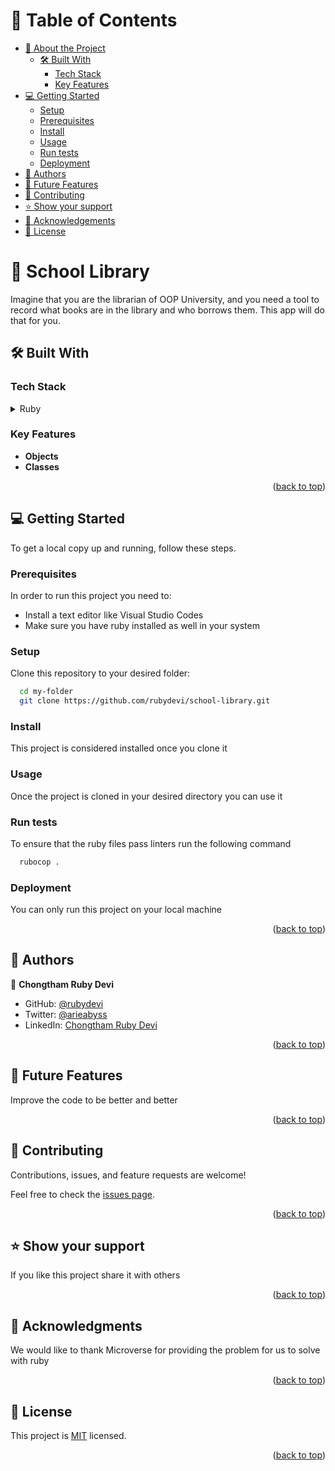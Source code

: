 # 📗 Table of Contents

- [📖 About the Project](#about-project)
  - [🛠 Built With](#built-with)
    - [Tech Stack](#tech-stack)
    - [Key Features](#key-features)
- [💻 Getting Started](#getting-started)
  - [Setup](#setup)
  - [Prerequisites](#prerequisites)
  - [Install](#install)
  - [Usage](#usage)
  - [Run tests](#run-tests)
  - [Deployment](#deployment)
- [👥 Authors](#authors)
- [🔭 Future Features](#future-features)
- [🤝 Contributing](#contributing)
- [⭐️ Show your support](#support)
- [🙏 Acknowledgements](#acknowledgements)
- [📝 License](#license)


# 📖 School Library <a name="about-project"></a>

Imagine that you are the librarian of OOP University, and you need a tool to record what books are in the library and who borrows them. This app will do that for you.

## 🛠 Built With <a name="built-with"></a>

### Tech Stack <a name="tech-stack"></a>

<details>
<summary>Ruby</summary>
  <ul>
    <li><a href="https://www.rubyonrails.org/">Ruby</a></li>
  </ul>
</details>


### Key Features <a name="key-features"></a>

- **Objects**
- **Classes**

<p align="right">(<a href="#readme-top">back to top</a>)</p>


## 💻 Getting Started <a name="getting-started"></a>

To get a local copy up and running, follow these steps.

### Prerequisites

In order to run this project you need to:

 <ul>
    <li>Install a text editor like Visual Studio Codes</li>
    <li>Make sure you have ruby installed as well in your system</li>
 </ul>

### Setup

Clone this repository to your desired folder:

```sh
  cd my-folder
  git clone https://github.com/rubydevi/school-library.git
```

### Install

This project is considered installed once you clone it


### Usage

Once the project is cloned in your desired directory you can use it

### Run tests

To ensure that the ruby files pass linters run the following command

```sh
  rubocop .  
```

### Deployment

You can only run this project on your local machine


<p align="right">(<a href="#readme-top">back to top</a>)</p>


## 👥 Authors <a name="authors"></a>

👤 **Chongtham Ruby Devi**

- GitHub: [@rubydevi](https://github.com/rubydevi)
- Twitter: [@arieabyss](https://twitter.com/ariesabyss)
- LinkedIn: [Chongtham Ruby Devi](https://www.linkedin.com/in/chongtham-bhoomika/)


<p align="right">(<a href="#readme-top">back to top</a>)</p>

## 🔭 Future Features <a name="future-features"></a>

Improve the code to be better and better

<p align="right">(<a href="#readme-top">back to top</a>)</p>


## 🤝 Contributing <a name="contributing"></a>

Contributions, issues, and feature requests are welcome!

Feel free to check the [issues page](https://github.com/rubydevi/school-library/issues).

<p align="right">(<a href="#readme-top">back to top</a>)</p>

## ⭐️ Show your support <a name="support"></a>

If you like this project share it with others

<p align="right">(<a href="#readme-top">back to top</a>)</p>


## 🙏 Acknowledgments <a name="acknowledgements"></a>

We would like to thank Microverse for providing the problem for us to solve with ruby

<p align="right">(<a href="#readme-top">back to top</a>)</p>


## 📝 License <a name="license"></a>

This project is [MIT](./LICENSE) licensed.

<p align="right">(<a href="#readme-top">back to top</a>)</p>
